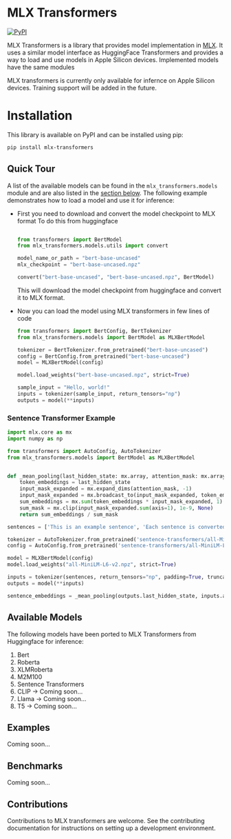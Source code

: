 # MLX Transformers

[![PyPI](https://img.shields.io/pypi/v/mlx-transformers?color=red)](https://pypi.org/project/mlx-transformers/)


MLX Transformers is a library that provides model implementation in [MLX](https://github.com/ml-explore/mlx). It uses a similar model interface as HuggingFace Transformers and provides a way to load and use models in Apple Silicon devices. Implemented models have the same modules 

MLX transformers is currently only available for infernce on Apple Silicon devices. Training support will be added in the future.

# Installation

This library is available on PyPI and can be installed using pip:

```bash
pip install mlx-transformers
```


## Quick Tour

A list of the available models can be found in the `mlx_transformers.models` module and are also listed in the [section below](#available-model-architectures). The following example demonstrates how to load a model and use it for inference:

- First you need to download and convert the model checkpoint to MLX format
    To do this from huggingface

    ```python

    from transformers import BertModel
    from mlx_transformers.models.utils import convert

    model_name_or_path = "bert-base-uncased"
    mlx_checkpoint = "bert-base-uncased.npz"

    convert("bert-base-uncased", "bert-base-uncased.npz", BertModel)
    ```
    This will download the model checkpoint from huggingface and convert it to MLX format.

- Now you can load the model using MLX transformers in few lines of code

    ```python
    from transformers import BertConfig, BertTokenizer
    from mlx_transformers.models import BertModel as MLXBertModel

    tokenizer = BertTokenizer.from_pretrained("bert-base-uncased")
    config = BertConfig.from_pretrained("bert-base-uncased")
    model = MLXBertModel(config)

    model.load_weights("bert-base-uncased.npz", strict=True)

    sample_input = "Hello, world!"
    inputs = tokenizer(sample_input, return_tensors="np")
    outputs = model(**inputs)
    ```

### Sentence Transformer Example

```python
import mlx.core as mx
import numpy as np

from transformers import AutoConfig, AutoTokenizer
from mlx_transformers.models import BertModel as MLXBertModel


def _mean_pooling(last_hidden_state: mx.array, attention_mask: mx.array):
    token_embeddings = last_hidden_state
    input_mask_expanded = mx.expand_dims(attention_mask, -1)
    input_mask_expanded = mx.broadcast_to(input_mask_expanded, token_embeddings.shape).astype(mx.float32)
    sum_embeddings = mx.sum(token_embeddings * input_mask_expanded, 1)
    sum_mask = mx.clip(input_mask_expanded.sum(axis=1), 1e-9, None)
    return sum_embeddings / sum_mask

sentences = ['This is an example sentence', 'Each sentence is converted']

tokenizer = AutoTokenizer.from_pretrained('sentence-transformers/all-MiniLM-L6-v2')
config = AutoConfig.from_pretrained('sentence-transformers/all-MiniLM-L6-v2')

model = MLXBertModel(config)
model.load_weights("all-MiniLM-L6-v2.npz", strict=True)

inputs = tokenizer(sentences, return_tensors="np", padding=True, truncation=True)
outputs = model(**inputs)

sentence_embeddings = _mean_pooling(outputs.last_hidden_state, inputs.attention_mask)
```


## Available Models

The following models have been ported to MLX Transformers from Huggingface for inference:

1. Bert
2. Roberta
3. XLMRoberta
4. M2M100
5. Sentence Transformers
6. CLIP -> Coming soon...
7. Llama -> Coming soon...
8. T5 -> Coming soon...

## Examples

Coming soon...

## Benchmarks

Coming soon...

## Contributions

Contributions to MLX transformers are welcome. See the contributing documentation for instructions on setting up a development environment.